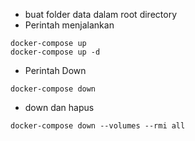 - buat folder data dalam root directory
- Perintah menjalankan

```
docker-compose up
docker-compose up -d
```

- Perintah Down

```
docker-compose down
```

- down dan hapus

```
docker-compose down --volumes --rmi all
```
